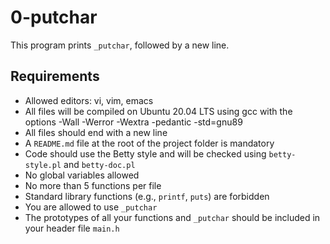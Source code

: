 # 0-putchar

This program prints `_putchar`, followed by a new line.

## Requirements

- Allowed editors: vi, vim, emacs
- All files will be compiled on Ubuntu 20.04 LTS using gcc with the options -Wall -Werror -Wextra -pedantic -std=gnu89
- All files should end with a new line
- A `README.md` file at the root of the project folder is mandatory
- Code should use the Betty style and will be checked using `betty-style.pl` and `betty-doc.pl`
- No global variables allowed
- No more than 5 functions per file
- Standard library functions (e.g., `printf`, `puts`) are forbidden
- You are allowed to use `_putchar`
- The prototypes of all your functions and `_putchar` should be included in your header file `main.h`
